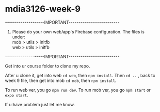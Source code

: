 # mdia3126-week-9

--------------------IMPORTANT--------------------------
  
1. Please do your own web/app's Firebase configuration.
  The files is under: <br>
  mob > utils > initfb <br>
  web > utils > initfb
  
--------------------IMPORTANT--------------------------

Get into ur course folder to clone my repo.

After u clone it, get into web `cd web`, then `npm install`.
Then `cd ..` , back to week 9 file, then get into mob `cd mob`, then `npm install`.

To run web ver, you go `npm run dev`.
To run mob ver, you go `npm start` or `expo start`.

If u have problem just let me know.
